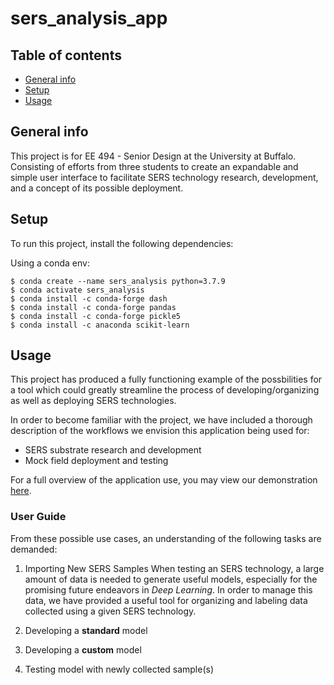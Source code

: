 # sers_analysis_app

## Table of contents
* [General info](#general-info)
* [Setup](#setup)
* [Usage](#usage)

## General info
This project is for EE 494 - Senior Design at the University at Buffalo. Consisting of efforts from three students to create 
an expandable and simple user interface to facilitate SERS technology research, development, and a concept of its possible deployment.

	
## Setup
To run this project, install the following dependencies:

Using a conda env:
```
$ conda create --name sers_analysis python=3.7.9
$ conda activate sers_analysis
$ conda install -c conda-forge dash
$ conda install -c conda-forge pandas
$ conda install -c conda-forge pickle5
$ conda install -c anaconda scikit-learn
```


## Usage
This project has produced a fully functioning example of the possbilities for a tool which could greatly streamline the process of developing/organizing as well as deploying SERS technologies.

In order to become familiar with the project, we have included a thorough description of the workflows we envision this application being used for:
* SERS substrate research and development
* Mock field deployment and testing 

For a full overview of the application use, you may view our demonstration [here]().

### User Guide
From these possible use cases, an understanding of the following tasks are demanded:
1) Importing New SERS Samples
	When testing an SERS technology, a large amount of data is needed to generate useful models, especially for the promising future endeavors in _Deep Learning_.
	In order to manage this data, we have provided a useful tool for organizing and labeling data collected using a given SERS technology. 
2) Developing a __standard__ model

3) Developing a __custom__ model

4) Testing model with newly collected sample(s)
